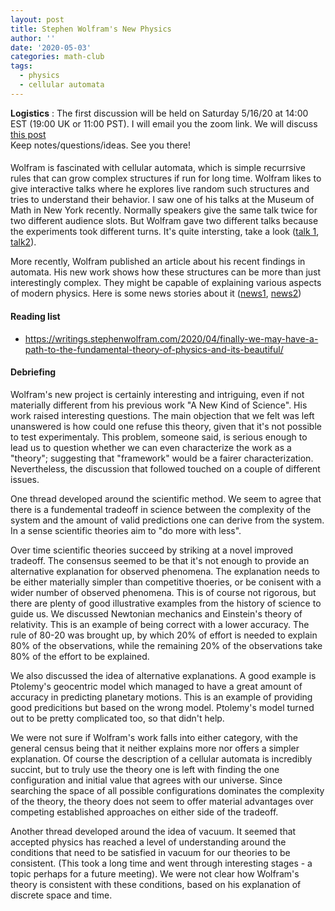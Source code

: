 ```yaml
---
layout: post
title: Stephen Wolfram's New Physics
author: ''
date: '2020-05-03'
categories: math-club
tags:
  - physics
  - cellular automata
---
```


**Logistics** : The first discussion will be held on Saturday 5/16/20 at 14:00 EST (19:00 UK or 11:00 PST). I will email you the zoom link. 
We will discuss [this post](https://writings.stephenwolfram.com/2020/04/finally-we-may-have-a-path-to-the-fundamental-theory-of-physics-and-its-beautiful/)  
Keep notes/questions/ideas. See you there!

#### 
Wolfram is fascinated with cellular automata, which is simple recurrsive rules that can grow complex structures if run for long time. Wolfram likes to give interactive talks where he explores live random such structures and tries to understand their behavior. I saw one of his talks at the Museum of Math in New York recently. Normally speakers give the same talk twice for two different audience slots. But Wolfram gave two different talks because the experiments took different turns. It's quite intersting, take a look ([talk 1](https://www.youtube.com/watch?v=DnttjrACWD0), [talk2](https://www.youtube.com/watch?v=1vdx_5YfWG4)). 

More recently, Wolfram published an article about his recent findings in automata. His new work shows how these structures can be more than just interestingly complex. They might be capable of explaining various aspects of modern physics. Here is some news stories about it ([news1](https://techcentral.co.za/stephen-wolfram-bets-on-a-new-kind-of-physics/97508/), [news2](https://phys.org/news/2020-04-wolfram-physics-fundamental-theory.html))

#### Reading list

* https://writings.stephenwolfram.com/2020/04/finally-we-may-have-a-path-to-the-fundamental-theory-of-physics-and-its-beautiful/


#### Debriefing

Wolfram's new project is certainly interesting and intriguing, even if not materially different from his previous work "A New Kind of Science". His work raised interesting questions. The main objection that we felt was left unanswered is how could one refuse this theory, given that it's not possible to test experimentaly. This problem, someone said, is serious enough to lead us to question whether we can even characterize the work as a "theory"; suggesting that "framework" would be a fairer characterization. Nevertheless, the discussion that followed touched on a couple of different issues.

One thread developed around the scientific method. We seem to agree that there is a fundemental tradeoff in science between the complexity of the system and the amount of valid predictions one can derive from the system. In a sense scientific theories aim to "do more with less".

Over time scientific theories succeed by striking at a novel improved tradeoff. The consensus seemed to be that it's not enough to provide an alternative explanation for observed phenomena. The explanation needs to be either materially simpler than competitive thoeries, or be conisent with a wider number of observed phenomena. This is of course not rigorous, but there are plenty of good illustrative examples from the history of science to guide us. We discussed Newtonian mechanics and Einstein's theory of relativity. This is an example of being correct with a lower accuracy. The rule of 80-20 was brought up, by which 20% of effort is needed to explain 80% of the observations, while the remaining 20% of the observations take 80% of the effort to be explained. 

We also discussed the idea of alternative explanations. A good example is Ptolemy's geocentric model which managed to have a great amount of accuracy in predicting planetary motions. This is an example of providing good predicitions but based on the wrong model. Ptolemy's model turned out to be pretty complicated too, so that didn't help. 

We were not sure if Wolfram's work falls into either category, with the general census being that it neither explains more nor offers a simpler explanation. Of course the description of a cellular automata is incredibly succint, but to truly use the theory one is left with finding the one configuration and initial value that agrees with our universe. Since searching the space of all possible configurations dominates the complexity of the theory, the theory does not seem to offer material advantages over competing established approaches on either side of the tradeoff. 

Another thread developed around the idea of vacuum. It seemed that accepted physics has reached a level of understanding around the conditions that need to be satisfied in vacuum for our theories to be consistent. (This took a long time and went through interesting stages - a topic perhaps for a future meeting). We were not clear how Wolfram's theory is consistent with these conditions, based on his explanation of discrete space and time. 







